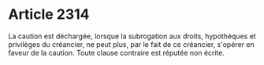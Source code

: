# Article 2314

La caution est déchargée, lorsque la subrogation aux droits, hypothèques et privilèges du créancier, ne peut plus, par le fait de ce créancier, s'opérer en faveur de la caution. Toute clause contraire est réputée non écrite.